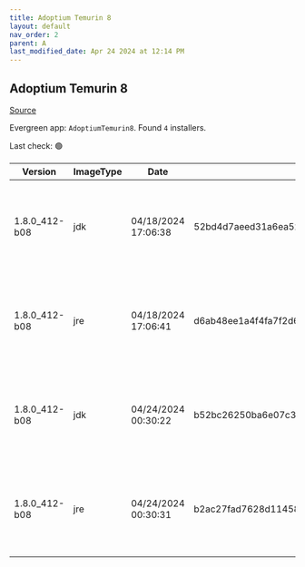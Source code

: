 ```yaml
---
title: Adoptium Temurin 8
layout: default
nav_order: 2
parent: A
last_modified_date: Apr 24 2024 at 12:14 PM
---
```


## Adoptium Temurin 8

[Source](https://adoptium.net/)

Evergreen app: `AdoptiumTemurin8`. Found `4` installers.

Last check: 🟢

| Version       | ImageType | Date                | Checksum                                                         | Size     | Architecture | Type | URI                                                                                                                                                                                                                                                              |
| ------------- | --------- | ------------------- | ---------------------------------------------------------------- | -------- | ------------ | ---- | ---------------------------------------------------------------------------------------------------------------------------------------------------------------------------------------------------------------------------------------------------------------- |
| 1.8.0_412-b08 | jdk       | 04/18/2024 17:06:38 | 52bd4d7aeed31a6ea52cf7f8f271dbbfa28163636a46815c1ba81f12fd4971c8 | 90013696 | x64          | msi  | [https://github.com/adoptium/temurin8-binaries/releases/download/jdk8u412-b08/OpenJDK8U-jdk_x64_windows_hotspot_8u412b08.msi](https://github.com/adoptium/temurin8-binaries/releases/download/jdk8u412-b08/OpenJDK8U-jdk_x64_windows_hotspot_8u412b08.msi)       |
| 1.8.0_412-b08 | jre       | 04/18/2024 17:06:41 | d6ab48ee1a4f4fa7f2d64e2ecffd2548b7116f7857f1d6352520ed1bb5fbc8f7 | 32374784 | x64          | msi  | [https://github.com/adoptium/temurin8-binaries/releases/download/jdk8u412-b08/OpenJDK8U-jre_x64_windows_hotspot_8u412b08.msi](https://github.com/adoptium/temurin8-binaries/releases/download/jdk8u412-b08/OpenJDK8U-jre_x64_windows_hotspot_8u412b08.msi)       |
| 1.8.0_412-b08 | jdk       | 04/24/2024 00:30:22 | b52bc26250ba6e07c38d3b49f1bcb9d786b1c97c5168179b2120ac1c2f0e51e8 | 90038272 | x86          | msi  | [https://github.com/adoptium/temurin8-binaries/releases/download/jdk8u412-b08/OpenJDK8U-jdk_x86-32_windows_hotspot_8u412b08.msi](https://github.com/adoptium/temurin8-binaries/releases/download/jdk8u412-b08/OpenJDK8U-jdk_x86-32_windows_hotspot_8u412b08.msi) |
| 1.8.0_412-b08 | jre       | 04/24/2024 00:30:31 | b2ac27fad7628d11458482c8270bcf58e5f949b13bb0d6c24e556d15889d2e96 | 30511104 | x86          | msi  | [https://github.com/adoptium/temurin8-binaries/releases/download/jdk8u412-b08/OpenJDK8U-jre_x86-32_windows_hotspot_8u412b08.msi](https://github.com/adoptium/temurin8-binaries/releases/download/jdk8u412-b08/OpenJDK8U-jre_x86-32_windows_hotspot_8u412b08.msi) |
